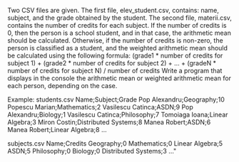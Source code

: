 Two CSV files are given.
The first file, elev_student.csv, contains: name, subject, and the grade obtained by the student.
The second file, materii.csv, contains the number of credits for each subject.
If the number of credits is 0, then the person is a school student, and in that case, the arithmetic mean should be calculated.
Otherwise, if the number of credits is non-zero, the person is classified as a student, and the weighted arithmetic mean should be calculated using the following formula:
(grade1 * number of credits for subject 1) + (grade2 * number of credits for subject 2) + ... + (gradeN * number of credits for subject N) / number of credits
Write a program that displays in the console the arithmetic mean or weighted arithmetic mean for each person, depending on the case.


Example:
students.csv
Name;Subject;Grade
Pop Alexandru;Geography;10
Popescu Marian;Mathematics;2
Vasilescu Catinca;ASDN;9
Pop Alexandru;Biology;1
Vasilescu Catinca;Philosophy;7
Tomoiaga Ioana;Linear Algebra;3
Miron Costin;Distributed Systems;8
Manea Robert;ASDN;6
Manea Robert;Linear Algebra;8
...

subjects.csv
Name;Credits
Geography;0
Mathematics;0
Linear Algebra;5
ASDN;5
Philosophy;0
Biology;0
Distributed Systems;3
..."
